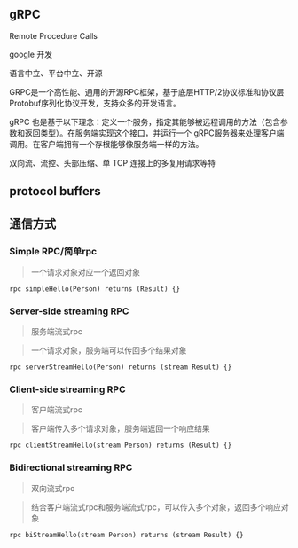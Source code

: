 ## gRPC

Remote Procedure Calls

google 开发

语言中立、平台中立、开源

GRPC是一个高性能、通用的开源RPC框架，基于底层HTTP/2协议标准和协议层Protobuf序列化协议开发，支持众多的开发语言。

gRPC 也是基于以下理念：定义一个服务，指定其能够被远程调用的方法（包含参数和返回类型）。在服务端实现这个接口，并运行一个 gRPC服务器来处理客户端调用。在客户端拥有一个存根能够像服务端一样的方法。


双向流、流控、头部压缩、单 TCP 连接上的多复用请求等特

## protocol buffers


## 通信方式

### Simple RPC/简单rpc

> 一个请求对象对应一个返回对象


```
rpc simpleHello(Person) returns (Result) {}
```

### Server-side streaming RPC

> 服务端流式rpc

> 一个请求对象，服务端可以传回多个结果对象

```
rpc serverStreamHello(Person) returns (stream Result) {}
```

### Client-side streaming RPC

> 客户端流式rpc 

> 客户端传入多个请求对象，服务端返回一个响应结果


```
rpc clientStreamHello(stream Person) returns (Result) {}
```

### Bidirectional streaming RPC

> 双向流式rpc

> 结合客户端流式rpc和服务端流式rpc，可以传入多个对象，返回多个响应对象

```
rpc biStreamHello(stream Person) returns (stream Result) {}
```




